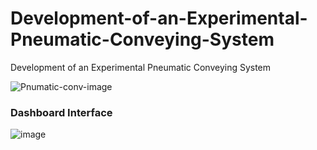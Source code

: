 # Development-of-an-Experimental-Pneumatic-Conveying-System
Development of an Experimental  Pneumatic Conveying System

![Pnumatic-conv-image](https://github.com/virajpvs/Development-of-an-Experimental-Pneumatic-Conveying-System/assets/100434374/1567c749-f67a-47cc-836a-cb43afa28e23)

### Dashboard Interface
![image](https://github.com/virajpvs/Development-of-an-Experimental-Pneumatic-Conveying-System/assets/100434374/b2f80c47-c53e-42a7-9114-855f1222cc49)

